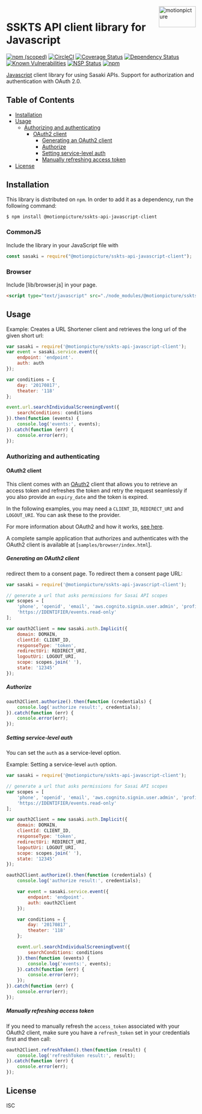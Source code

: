 <img src="https://motionpicture.jp/images/common/logo_01.svg" alt="motionpicture" title="motionpicture" align="right" height="56" width="98"/>

# SSKTS API client library for Javascript

[![npm (scoped)](https://img.shields.io/npm/v/@motionpicture/sskts-api-javascript-client.svg)](https://www.npmjs.com/package/@motionpicture/sskts-api-javascript-client)
[![CircleCI](https://circleci.com/gh/motionpicture/sskts-api-javascript-client.svg?style=svg)](https://circleci.com/gh/motionpicture/sskts-api-javascript-client)
[![Coverage Status](https://coveralls.io/repos/github/motionpicture/sskts-api-javascript-client/badge.svg)](https://coveralls.io/github/motionpicture/sskts-api-javascript-client)
[![Dependency Status](https://img.shields.io/david/motionpicture/sskts-api-javascript-client.svg)](https://david-dm.org/motionpicture/sskts-api-javascript-client)
[![Known Vulnerabilities](https://snyk.io/test/github/motionpicture/sskts-api-javascript-client/badge.svg)](https://snyk.io/test/github/motionpicture/sskts-api-javascript-client)
[![NSP Status](https://nodesecurity.io/orgs/motionpicture/projects/91e22996-2b1b-401e-9647-112fe9323156/badge)](https://nodesecurity.io/orgs/motionpicture/projects/91e22996-2b1b-401e-9647-112fe9323156)
[![npm](https://img.shields.io/npm/dm/@motionpicture/sskts-api-javascript-client.svg)](https://nodei.co/npm/@motionpicture/sskts-api-javascript-client/)

[Javascript][javascript] client library for using Sasaki APIs. Support for authorization and authentication with OAuth 2.0.

## Table of Contents

* [Installation](#installation)
* [Usage](#usage)
  * [Authorizing and authenticating](#authorizing-and-authenticating)
    * [OAuth2 client](#oauth2-client)
      * [Generating an OAuth2 client](#generating-an-oauth2-client)
      * [Authorize](#authorize)
      * [Setting service-level auth](#setting-service-level-auth)
      * [Manually refreshing access token](#manually-refreshing-access-token)
* [License](#license)

## Installation

This library is distributed on `npm`. In order to add it as a dependency,
run the following command:

``` sh
$ npm install @motionpicture/sskts-api-javascript-client
```

### CommonJS

Include the library in your JavaScript file with

``` js
const sasaki = require("@motionpicture/sskts-api-javascript-client");
```

### Browser

Include [lib/browser.js] in your page.
```html
<script type="text/javascript" src="./node_modules/@motionpicture/sskts-api-javascript-client/lib/browser.js"></script>
```

## Usage

Example: Creates a URL Shortener client and retrieves the long url of the
given short url:

``` js
var sasaki = require('@motionpicture/sskts-api-javascript-client');
var event = sasaki.service.event({
    endpoint: 'endpoint'.
    auth: auth
});

var conditions = {
    day: '20170817',
    theater: '118'
};

event.url.searchIndividualScreeningEvent({
    searchConditions: conditions
}).then(function (events) {
    console.log('events:', events);
}).catch(function (err) {
    console.error(err);
});
```

### Authorizing and authenticating

#### OAuth2 client

This client comes with an [OAuth2][oauth] client that allows you to retrieve an
access token and refreshes the token and retry the request seamlessly if you
also provide an `expiry_date` and the token is expired.

In the following examples, you may need a `CLIENT_ID`, `REDIRECT_URI` and
`LOGOUT_URI`. You can ask these to the provider.

For more information about OAuth2 and how it works, [see here][oauth].

A complete sample application that authorizes and authenticates with the OAuth2
client is available at [`samples/browser/index.html`].

##### Generating an OAuth2 client
redirect them to a consent page. To redirect them a consent page URL:

``` js
var sasaki = require('@motionpicture/sskts-api-javascript-client');

// generate a url that asks permissions for Sasai API scopes
var scopes = [
    'phone', 'openid', 'email', 'aws.cognito.signin.user.admin', 'profile',
    'https://IDENTIFIER/events.read-only'
];

var oauth2Client = new sasaki.auth.Implicit({
    domain: DOMAIN,
    clientId: CLIENT_ID,
    responseType: 'token',
    redirectUri: REDIRECT_URI,
    logoutUri: LOGOUT_URI,
    scope: scopes.join(' '),
    state: '12345'
});

```

##### Authorize

``` js
oauth2Client.authorize().then(function (credentials) {
    console.log('authorize result:', credentials);
}).catch(function (err) {
    console.error(err);
});
```

##### Setting service-level auth

You can set the `auth` as a service-level option.

Example: Setting a service-level `auth` option.

``` js
var sasaki = require('@motionpicture/sskts-api-javascript-client');

// generate a url that asks permissions for Sasai API scopes
var scopes = [
    'phone', 'openid', 'email', 'aws.cognito.signin.user.admin', 'profile',
    'https://IDENTIFIER/events.read-only'
];

var oauth2Client = new sasaki.auth.Implicit({
    domain: DOMAIN,
    clientId: CLIENT_ID,
    responseType: 'token',
    redirectUri: REDIRECT_URI,
    logoutUri: LOGOUT_URI,
    scope: scopes.join(' '),
    state: '12345'
});

oauth2Client.authorize().then(function (credentials) {
    console.log('authorize result:', credentials);

    var event = sasaki.service.event({
        endpoint: 'endpoint'.
        auth: oauth2Client
    });

    var conditions = {
        day: '20170817',
        theater: '118'
    };

    event.url.searchIndividualScreeningEvent({
        searchConditions: conditions
    }).then(function (events) {
        console.log('events:', events);
    }).catch(function (err) {
        console.error(err);
    });
}).catch(function (err) {
    console.error(err);
});
```

##### Manually refreshing access token

If you need to manually refresh the `access_token` associated with your OAuth2
client, make sure you have a `refresh_token` set in your credentials first and
then call:

``` js
oauth2Client.refreshToken().then(function (result) {
    console.log('refreshToken result:', result);
}).catch(function (err) {
    console.error(err);
});
```

## License

ISC

[javascript]: https://developer.mozilla.org/ja/docs/Web/JavaScript
[oauth]: https://tools.ietf.org/html/rfc6749
